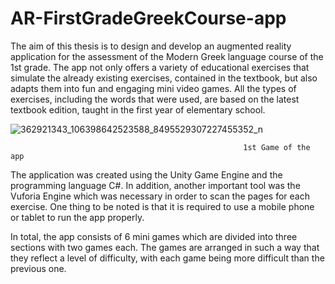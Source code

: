 # AR-FirstGradeGreekCourse-app
The aim of this thesis is to design and develop an augmented reality application for the assessment 
of the Modern Greek language course of the 1st grade. The app not only offers a variety of 
educational exercises that simulate the already existing exercises, contained in the textbook, but also 
adapts them into fun and engaging mini video games. All the types of exercises, including the words 
that were used, are based on the latest textbook edition, taught in the first year of elementary 
school.


![362921343_106398642523588_8495529307227455352_n](https://github.com/user-attachments/assets/6d529d24-91a4-4d20-88c6-4c665a58e94f)

                                                        1st Game of the app


The application was created using the Unity Game Engine and the programming language C#. In 
addition, another important tool was the Vuforia Engine which was necessary in order to scan the 
pages for each exercise. One thing to be noted is that it is required to use a mobile phone or tablet to 
run the app properly.

In total, the app consists of 6 mini games which are divided into three sections with two games each. 
The games are arranged in such a way that they reflect a level of difficulty, with each game being 
more difficult than the previous one.
